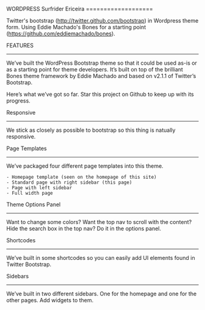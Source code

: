 WORDPRESS Surfrider Ericeira ===================

Twitter's bootstrap (http://twitter.github.com/bootstrap) in Wordpress theme form. Using Eddie Machado's Bones for a starting point (https://github.com/eddiemachado/bones). 

FEATURES
________

We’ve built the WordPress Bootstrap theme so that it could be used as-is or as a starting point for theme developers. It’s built on top of the brilliant Bones theme framework by Eddie Machado and based on v2.1.1 of Twitter’s Bootstrap.

Here’s what we’ve got so far. Star this project on Github to keep up with its progress.

Responsive
__________

We stick as closely as possible to bootstrap so this thing is natually responsive. 

Page Templates
______________

We’ve packaged four different page templates into this theme.

    - Homepage template (seen on the homepage of this site)
    - Standard page with right sidebar (this page)
    - Page with left sidebar
    - Full width page

Theme Options Panel
___________________

Want to change some colors? Want the top nav to scroll with the content? Hide the search box in the top nav? Do it in the options panel.

Shortcodes
__________

We’ve built in some shortcodes so you can easily add UI elements found in Twitter Bootstrap.

Sidebars
________

We’ve built in two different sidebars. One for the homepage and one for the other pages. Add widgets to them.
